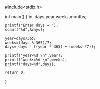 #include<stdio.h>

int main() {
	int days,year,weeks,months;
	
	printf("Enter days = ");
	scanf("%d",&days);
	
	year=days/365;
	weeks=(days % 365)/7;
	days= days - ((year * 365) + (weeks *7));
	
	printf("year=%d \n",year);
	printf("weeks=%d \n",weeks);
	printf("days=%d",days);
	
	return 0;
}
